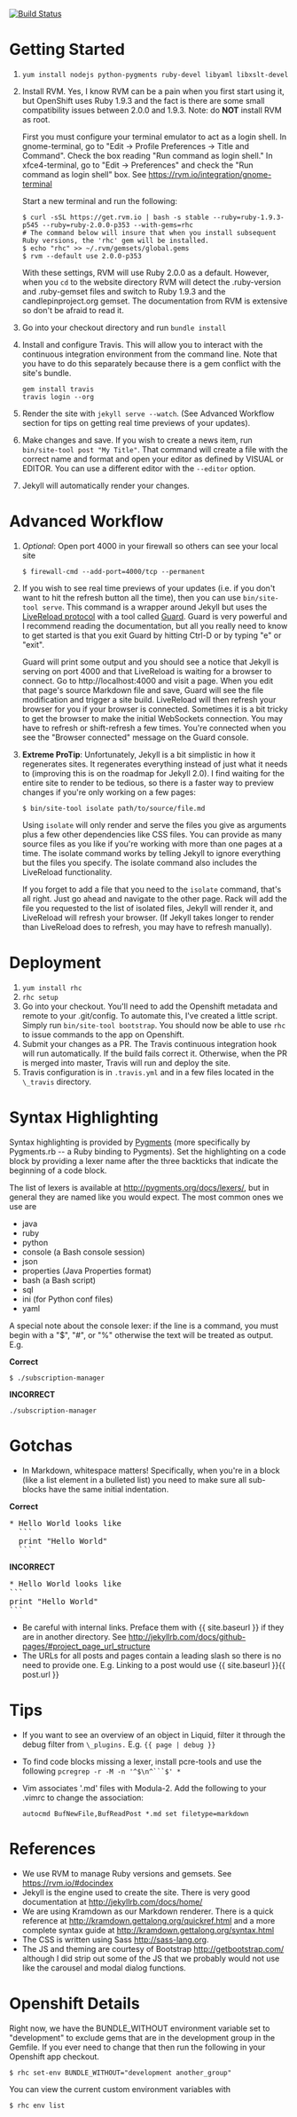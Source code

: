 [![Build Status](https://travis-ci.org/candlepin/candlepinproject.org.png?branch=master)](https://travis-ci.org/candlepin/candlepinproject.org)

# Getting Started
1. `yum install nodejs python-pygments ruby-devel libyaml libxslt-devel`
1. Install RVM. Yes, I know RVM can be a pain when you first start using it, but OpenShift uses Ruby 1.9.3
   and the fact is there are some small compatibility issues between 2.0.0 and 1.9.3. Note: do **NOT** install
   RVM as root.

   First you must configure your terminal emulator to act as a login shell.  In gnome-terminal,
   go to "Edit -> Profile Preferences -> Title and Command".  Check the box reading
   "Run command as login shell."  In xfce4-terminal, go to "Edit -> Preferences"
   and check the "Run command as login shell" box.  See <https://rvm.io/integration/gnome-terminal>

   Start a new terminal and run the following:

   ```
   $ curl -sSL https://get.rvm.io | bash -s stable --ruby=ruby-1.9.3-p545 --ruby=ruby-2.0.0-p353 --with-gems=rhc
   # The command below will insure that when you install subsequent Ruby versions, the 'rhc' gem will be installed.
   $ echo "rhc" >> ~/.rvm/gemsets/global.gems
   $ rvm --default use 2.0.0-p353
   ```

   With these settings, RVM will use Ruby 2.0.0 as a default.  However, when you `cd` to the website directory
   RVM will detect the .ruby-version and .ruby-gemset files and switch to Ruby 1.9.3 and the candlepinproject.org
   gemset.  The documentation from RVM is extensive so don't be afraid to read it.
1. Go into your checkout directory and run `bundle install`
1. Install and configure Travis.  This will allow you to interact with the continuous integration 
   environment from the command line.  Note that you have to do this separately because there is a
   gem conflict with the site's bundle.

   ```
   gem install travis
   travis login --org
   ```
1. Render the site with `jekyll serve --watch`.  (See Advanced Workflow section for tips on getting real time
   previews of your updates).
1. Make changes and save.  If you wish to create a news item, run `bin/site-tool post "My Title"`.  That
   command will create a file with the correct name and format and open your editor as defined by VISUAL
   or EDITOR.  You can use a different editor with the `--editor` option.
1. Jekyll will automatically render your changes.

# Advanced Workflow
1. *Optional*: Open port 4000 in your firewall so others can see your local site

    ```
    $ firewall-cmd --add-port=4000/tcp --permanent
    ```
2. If you wish to see real time previews of your updates (i.e. if you don't
   want to hit the refresh button all the time), then you can use
   `bin/site-tool serve`.  This command is a wrapper around Jekyll but uses the
   [LiveReload protocol](http://feedback.livereload.com/knowledgebase/articles/86174-livereload-protocol)
   with a tool called [Guard](https://github.com/guard/guard).  Guard is very
   powerful and I recommend reading the documentation, but all you really need
   to know to get started is that you exit Guard by hitting Ctrl-D or by typing
   "e" or "exit".

   Guard will print some output and you should see a notice that Jekyll is
   serving on port 4000 and that LiveReload is waiting for a browser to
   connect.  Go to http://localhost:4000 and visit a page.  When you edit that
   page's source Markdown file and save, Guard will see the file modification
   and trigger a site build.  LiveReload will then refresh your browser for
   you if your browser is connected.  Sometimes it is a bit tricky to get the browser
   to make the initial WebSockets connection.  You may have to refresh or shift-refresh
   a few times.  You're connected when you see the "Browser connected" message on
   the Guard console.

3. **Extreme ProTip**: Unfortunately, Jekyll is a bit simplistic in how it
   regenerates sites.  It regenerates everything instead of just what it needs
   to (improving this is on the roadmap for Jekyll 2.0).  I find waiting for
   the entire site to render to be tedious, so there is a faster way to preview
   changes if you're only working on a few pages:

   ```
   $ bin/site-tool isolate path/to/source/file.md
   ```
   Using `isolate` will only render and serve the files you give as arguments
   plus a few other dependencies like CSS files.  You can provide as many
   source files as you like if you're working with more than one pages at a
   time.  The isolate command works by telling Jekyll to ignore everything but
   the files you specify.  The isolate command also includes the LiveReload
   functionality.

   If you forget to add a file that you need to the `isolate` command, that's all
   right.  Just go ahead and navigate to the other page.  Rack will add the file
   you requested to the list of isolated files, Jekyll will render it, and LiveReload
   will refresh your browser.  (If Jekyll takes longer to render than LiveReload does
   to refresh, you may have to refresh manually).

# Deployment
1. `yum install rhc`
1. `rhc setup`
1. Go into your checkout.  You'll need to add the Openshift metadata and remote to your .git/config.
   To automate this, I've created a little script.  Simply run `bin/site-tool bootstrap`.  You should
   now be able to use `rhc` to issue commands to the app on Openshift.
1. Submit your changes as a PR.  The Travis continuous integration hook will run automatically.  If the
   build fails correct it.  Otherwise, when the PR is merged into master, Travis will run and deploy the
   site.
1. Travis configuration is in `.travis.yml` and in a few files located in the `\_travis` directory.

# Syntax Highlighting
Syntax highlighting is provided by [Pygments](http://pygments.org) (more specifically by
Pygments.rb -- a Ruby binding to Pygments).  Set the highlighting on a code block by providing
a lexer name after the three backticks that indicate the beginning of a code block.

The list of lexers is available at <http://pygments.org/docs/lexers/>, but in general they are
named like you would expect.  The most common ones we use are

* java
* ruby
* python
* console (a Bash console session)
* json
* properties (Java Properties format)
* bash (a Bash script)
* sql
* ini (for Python conf files)
* yaml

A special note about the console lexer: if the line is a command, you must begin with a "$", "#", or "%"
otherwise the text will be treated as output.  E.g.

**Correct**

```console
$ ./subscription-manager
```

**INCORRECT**

```console
./subscription-manager
```

# Gotchas
* In Markdown, whitespace matters!  Specifically, when you're in a block (like a list element in a bulleted list)
  you need to make sure all sub-blocks have the same initial indentation.

**Correct**
<pre>
* Hello World looks like
  ```
  print "Hello World"
  ```
</pre>

**INCORRECT**
<pre>
* Hello World looks like
```
print "Hello World"
```
</pre>

* Be careful with internal links.  Preface them with {{ site.baseurl }} if they are in another directory.
  See <http://jekyllrb.com/docs/github-pages/#project_page_url_structure>
* The URLs for all posts and pages contain a leading slash so there is no need to provide one.  E.g. Linking to a post
  would use {{ site.baseurl }}{{ post.url }}

# Tips
* If you want to see an overview of an object in Liquid, filter it through the debug filter from `\_plugins.`
  E.g. `{{ page | debug }}`
* To find code blocks missing a lexer, install pcre-tools and use the following `pcregrep -r -M -n '^$\n^```$' *`
* Vim associates '.md' files with Modula-2.  Add the following to your .vimrc to change the association:

  ```
  autocmd BufNewFile,BufReadPost *.md set filetype=markdown
  ```

# References
* We use RVM to manage Ruby versions and gemsets.  See <https://rvm.io/#docindex>
* Jekyll is the engine used to create the site.  There is very good documentation at
  <http://jekyllrb.com/docs/home/>
* We are using Kramdown as our Markdown renderer. There is a quick reference at
  <http://kramdown.gettalong.org/quickref.html> and a more complete syntax guide at
  <http://kramdown.gettalong.org/syntax.html>
* The CSS is written using Sass <http://sass-lang.org>.
* The JS and theming are courtesy of Bootstrap <http://getbootstrap.com/> although
  I did strip out some of the JS that we probably would not use like the carousel and
  modal dialog functions.

# Openshift Details
Right now, we have the BUNDLE_WITHOUT environment variable set to "development"
to exclude gems that are in the development group in the Gemfile.  If you ever
need to change that then run the following in your Openshift app checkout.

```
$ rhc set-env BUNDLE_WITHOUT="development another_group"
```

You can view the current custom environment variables with

```
$ rhc env list
```
